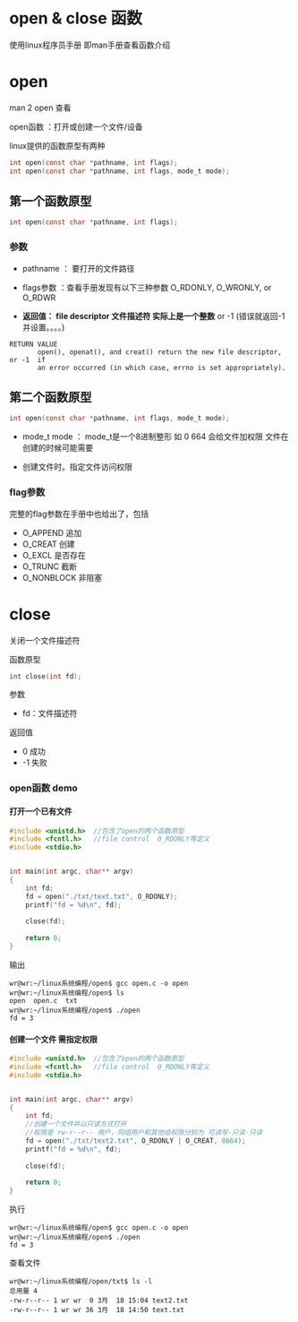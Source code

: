 # open & close 函数 

使用linux程序员手册 即man手册查看函数介绍  


# open  

man 2 open 查看  

open函数 ：打开或创建一个文件/设备  

linux提供的函数原型有两种  

```c
int open(const char *pathname, int flags);
int open(const char *pathname, int flags, mode_t mode);
```


## 第一个函数原型  

```c
int open(const char *pathname, int flags);
```

### 参数  

* pathname ： 要打开的文件路径  
* flags参数 ：查看手册发现有以下三种参数  O_RDONLY, O_WRONLY, or O_RDWR

* **返回值： file descriptor  文件描述符  实际上是一个整数** or -1 (错误就返回-1并设置。。。。)

```shell
RETURN VALUE
       open(), openat(), and creat() return the new file descriptor, or -1  if
       an error occurred (in which case, errno is set appropriately).

```

## 第二个函数原型  

```c
int open(const char *pathname, int flags, mode_t mode);
```

* mode_t mode ： mode_t是一个8进制整形 如 0 664  会给文件加权限  文件在创建的时候可能需要

* 创建文件时。指定文件访问权限  

### flag参数  

完整的flag参数在手册中也给出了，包括  
* O_APPEND 追加  
* O_CREAT 创建
* O_EXCL 是否存在  
* O_TRUNC 截断  
* O_NONBLOCK 非阻塞  



# close  

关闭一个文件描述符  

函数原型  

```c 
int close(int fd);
```
参数  
* fd：文件描述符

返回值  

* 0 成功
* -1 失败  


### open函数 demo  

#### 打开一个已有文件

```c
#include <unistd.h>  //包含了open的两个函数原型  
#include <fcntl.h>   //file control  O_RDONLY等定义  
#include <stdio.h>


int main(int argc, char** argv) 
{
	int fd;
	fd = open("./txt/text.txt", O_RDONLY);
	printf("fd = %d\n", fd);
	
	close(fd);
	
	return 0;
}
```
输出
```shell
wr@wr:~/linux系统编程/open$ gcc open.c -o open
wr@wr:~/linux系统编程/open$ ls
open  open.c  txt
wr@wr:~/linux系统编程/open$ ./open 
fd = 3
```

#### 创建一个文件   需指定权限  

```c
#include <unistd.h>  //包含了open的两个函数原型  
#include <fcntl.h>   //file control  O_RDONLY等定义  
#include <stdio.h>


int main(int argc, char** argv) 
{
	int fd;
	//创建一个文件并以只读方式打开
	//权限是 rw-r--r-- 用户，同组用户和其他组权限分别为 可读写-只读-只读  
	fd = open("./txt/text2.txt", O_RDONLY | O_CREAT, 0664); 
	printf("fd = %d\n", fd);
	
	close(fd);
	
	return 0;
}
```
执行  
```shell
wr@wr:~/linux系统编程/open$ gcc open.c -o open
wr@wr:~/linux系统编程/open$ ./open 
fd = 3
```  

查看文件  
```shell
wr@wr:~/linux系统编程/open/txt$ ls -l
总用量 4
-rw-r--r-- 1 wr wr  0 3月  18 15:04 text2.txt
-rw-r--r-- 1 wr wr 36 3月  18 14:50 text.txt
```


